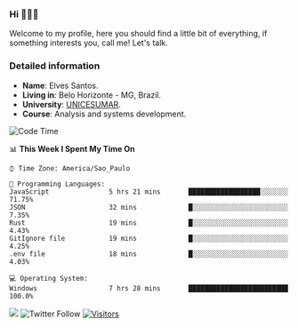 


### Hi 🙋🏽‍♂️

Welcome to my profile, here you should find a little bit of everything, if something interests you, call me! Let's talk.

### Detailed information

* **Name**: Elves Santos.
* **Living in**: Belo Horizonte - MG, Brazil.
* **University**: [UNICESUMAR](https://venhaparaunicesumar.com.br/pos-graduacao).
* **Course**: Analysis and systems development.

<!--START_SECTION:waka-->
![Code Time](http://img.shields.io/badge/Code%20Time-38%20hrs%2033%20mins-blue)

📊 **This Week I Spent My Time On** 

```text
⌚︎ Time Zone: America/Sao_Paulo

💬 Programming Languages: 
JavaScript               5 hrs 21 mins       ██████████████████░░░░░░░   71.75% 
JSON                     32 mins             █░░░░░░░░░░░░░░░░░░░░░░░░   7.35% 
Rust                     19 mins             █░░░░░░░░░░░░░░░░░░░░░░░░   4.43% 
GitIgnore file           19 mins             █░░░░░░░░░░░░░░░░░░░░░░░░   4.25% 
.env file                18 mins             █░░░░░░░░░░░░░░░░░░░░░░░░   4.03%

💻 Operating System: 
Windows                  7 hrs 28 mins       █████████████████████████   100.0%

```


<!--END_SECTION:waka-->


<a href="https://www.linkedin.com/in/e1vescmd/"  target="_blank"><img src="https://img.shields.io/badge/-LinkedIn-%230077B5?style=for-the-badge&logo=linkedin&logoColor=white" target="_blank"></a>
![Twitter Follow](https://img.shields.io/twitter/follow/e1vescmd?color=00aced&label=Twitter&style=for-the-badge)
[![Visitors](https://api.visitorbadge.io/api/visitors?path=https%3A%2F%2Fgithub.com%2Fe1vescmd&labelColor=%23697689&countColor=%23d9e3f0)](https://visitorbadge.io/status?path=https%3A%2F%2Fgithub.com%2Fe1vescmd)
